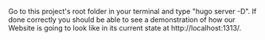 Go to this project's root folder in your terminal and type "hugo server -D".
If done correctly you should be able to see a demonstration of how our Website is
going to look like in its current state at http://localhost:1313/.
 
